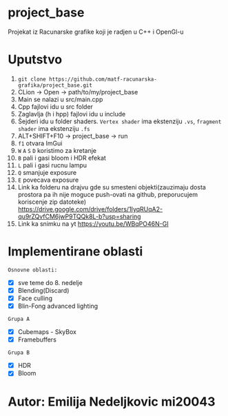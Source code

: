 # project_base
Projekat iz Racunarske grafike koji je radjen u C++ i OpenGl-u 

# Uputstvo
1. `git clone https://github.com/matf-racunarska-grafika/project_base.git`
2. CLion -> Open -> path/to/my/project_base
3. Main se nalazi u src/main.cpp
4. Cpp fajlovi idu u src folder
5. Zaglavlja (h i hpp) fajlovi idu u include
6. Šejderi idu u folder shaders. `Vertex shader` ima ekstenziju `.vs`, `fragment shader` ima ekstenziju `.fs`
7. ALT+SHIFT+F10 -> project_base -> run
8. `f1` otvara ImGui
9. `W` `A` `S` `D` koristimo za kretanje
10.  `B` pali i gasi bloom i HDR efekat 
11. `L` pali i gasi rucnu lampu
12. `Q` smanjuje exposure
13. `E` povecava exposure
14. Link ka folderu na drajvu gde su smesteni objekti(zauzimaju dosta prostora pa ih nije moguce push-ovati na github, preporucujem koriscenje zip datoteke) https://drive.google.com/drive/folders/1IyqRUqA2-qu9rZQvfCM6jwP9TQQk8L-b?usp=sharing 
15. Link ka snimku na yt https://youtu.be/WBqPO46N-GI


# Implementirane oblasti
`Osnovne oblasti:`
- [x] sve teme do 8. nedelje
- [x] Blending(Discard)
- [x] Face culling
- [x] Blin-Fong advanced lighting

`Grupa A`
- [x] Cubemaps - SkyBox
- [x] Framebuffers

`Grupa B`
- [x] HDR
- [x] Bloom

# Autor: Emilija Nedeljkovic mi20043
